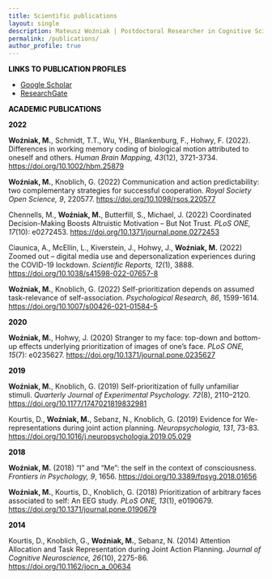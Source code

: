 ```yaml
---
title: Scientific publications
layout: single
description: Mateusz Woźniak | Postdoctoral Researcher in Cognitive Science | Central European University
permalink: /publications/
author_profile: true
---
```



<p><span style="color: #000000;"><strong>LINKS TO PUBLICATION PROFILES</strong></span></p>
<ul>
  <p style="text-align:center">
<li><a href="https://scholar.google.de/citations?user=LDYVfiQAAAAJ&hl=en" target="_blank">Google Scholar</a></li>
<li><a href="https://www.researchgate.net/profile/Mateusz-Wozniak-6" target="_blank">ResearchGate</a></li>
</p>
</ul>

<p><span style="color: #000000;"><strong>ACADEMIC PUBLICATIONS</strong></span></p>

<p><span style="color: #000000;"><strong>2022</strong></span></p>

**Woźniak, M.**, Schmidt, T.T., Wu, YH., Blankenburg, F., Hohwy, F. (2022). Differences in working memory coding of biological motion attributed to oneself and others. *Human Brain Mapping, 43*(12), 3721-3734. <a href="https://doi.org/10.1002/hbm.25879" target="_blank">https://doi.org/10.1002/hbm.25879</a>

**Woźniak, M.**, Knoblich, G. (2022) Communication and action predictability: two complementary strategies for successful cooperation. *Royal Society Open Science, 9*, 220577. <a href="https://doi.org/10.1098/rsos.220577" target="_blank">https://doi.org/10.1098/rsos.220577</a>

Chennells, M., **Woźniak, M.**, Butterfill, S., Michael, J. (2022) Coordinated Decision-Making Boosts Altruistic Motivation – But Not Trust. *PLoS ONE, 17*(10): e0272453. <a href="https://doi.org/10.1371/journal.pone.0272453" target="_blank">https://doi.org/10.1371/journal.pone.0272453</a>

Ciaunica, A., McEllin, L., Kiverstein, J., Hohwy, J., **Woźniak, M.** (2022) Zoomed out – digital media use and depersonalization experiences during the COVID-19 lockdown. *Scientific Reports, 12*(1), 3888. <a href="https://doi.org/10.1038/s41598-022-07657-8" target="_blank">https://doi.org/10.1038/s41598-022-07657-8</a>

**Woźniak, M.**, Knoblich, G. (2022) Self-prioritization depends on assumed task-relevance of self-association. *Psychological Research, 86*, 1599-1614. <a href="https://doi.org/10.1007/s00426-021-01584-5" target="_blank">https://doi.org/10.1007/s00426-021-01584-5</a>

<p><span style="color: #000000;"><strong>2020</strong></span></p>

**Woźniak, M.**, Hohwy, J. (2020) Stranger to my face: top-down and bottom-up effects underlying prioritization of images of one’s face. *PLoS ONE, 15*(7): e0235627. <a href="https://doi.org/10.1371/journal.pone.0235627" target="_blank">https://doi.org/10.1371/journal.pone.0235627</a>

<p><span style="color: #000000;"><strong>2019</strong></span></p>

**Woźniak, M.**, Knoblich, G. (2019) Self-prioritization of fully unfamiliar stimuli. *Quarterly Journal of Experimental Psychology. 72*(8), 2110–2120. <a href="https://doi.org/10.1177/1747021819832981" target="_blank">https://doi.org/10.1177/1747021819832981</a>

Kourtis, D., **Woźniak, M.**, Sebanz, N., Knoblich, G. (2019) Evidence for We-representations during joint action planning. *Neuropsychologia, 131*, 73-83. <a href="https://doi.org/10.1016/j.neuropsychologia.2019.05.029" target="_blank">https://doi.org/10.1016/j.neuropsychologia.2019.05.029</a>

<p><span style="color: #000000;"><strong>2018</strong></span></p>

**Woźniak, M.** (2018) “I” and “Me”: the self in the context of consciousness. *Frontiers in Psychology, 9*, 1656. <a href="https://doi.org/10.3389/fpsyg.2018.01656" target="_blank">https://doi.org/10.3389/fpsyg.2018.01656</a>

**Woźniak, M.**, Kourtis, D., Knoblich, G. (2018) Prioritization of arbitrary faces associated to self: An EEG study. *PLoS ONE, 13*(1), e0190679. <a href="https://doi.org/10.1371/journal.pone.0190679" target="_blank">https://doi.org/10.1371/journal.pone.0190679</a>

<p><span style="color: #000000;"><strong>2014</strong></span></p>

Kourtis, D., Knoblich, G., **Woźniak, M.**, Sebanz, N. (2014) Attention Allocation and Task Representation during Joint Action Planning. *Journal of Cognitive Neuroscience, 26*(10), 2275-86. <a href="https://doi.org/10.1162/jocn_a_00634" target="_blank">https://doi.org/10.1162/jocn_a_00634</a>


